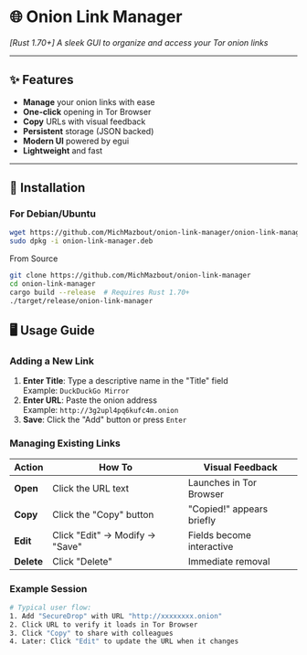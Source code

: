 # 🌐 Onion Link Manager  
*[Rust 1.70+] A sleek GUI to organize and access your Tor onion links*  

---

## ✨ Features  
- **Manage** your onion links with ease  
- **One-click** opening in Tor Browser  
- **Copy** URLs with visual feedback  
- **Persistent** storage (JSON backed)  
- **Modern UI** powered by egui  
- **Lightweight** and fast  

---

## 🚀 Installation  

### For Debian/Ubuntu  
```bash  
wget https://github.com/MichMazbout/onion-link-manager/onion-link-manager.deb  
sudo dpkg -i onion-link-manager.deb
```
From Source
```bash
git clone https://github.com/MichMazbout/onion-link-manager  
cd onion-link-manager  
cargo build --release  # Requires Rust 1.70+
./target/release/onion-link-manager
```
## 🖥️ Usage Guide

### Adding a New Link
1. **Enter Title**: Type a descriptive name in the "Title" field  
   Example: `DuckDuckGo Mirror`
2. **Enter URL**: Paste the onion address  
   Example: `http://3g2upl4pq6kufc4m.onion`
3. **Save**: Click the "Add" button or press `Enter`

### Managing Existing Links
| Action        | How To                            | Visual Feedback            |
|---------------|-----------------------------------|----------------------------|
| **Open**      | Click the URL text                | Launches in Tor Browser    |
| **Copy**      | Click the "Copy" button           | "Copied!" appears briefly  |
| **Edit**      | Click "Edit" → Modify → "Save"    | Fields become interactive  |
| **Delete**    | Click "Delete"                    | Immediate removal          |

### Example Session
```bash
# Typical user flow:
1. Add "SecureDrop" with URL "http://xxxxxxxx.onion"
2. Click URL to verify it loads in Tor Browser
3. Click "Copy" to share with colleagues
4. Later: Click "Edit" to update the URL when it changes
